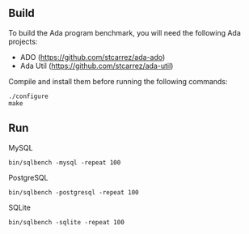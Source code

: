 ## Build

To build the Ada program benchmark, you will need the following Ada projects:

* ADO           (https://github.com/stcarrez/ada-ado)
* Ada Util      (https://github.com/stcarrez/ada-util)

Compile and install them before running the following commands:

```
./configure
make
```

## Run

MySQL
```
bin/sqlbench -mysql -repeat 100
```

PostgreSQL
```
bin/sqlbench -postgresql -repeat 100
```

SQLite
```
bin/sqlbench -sqlite -repeat 100
```
